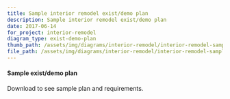 ```yaml
---
title: Sample interior remodel exist/demo plan
description: Sample interior remodel exist/demo plan
date: 2017-06-14
for_project: interior-remodel
diagram_type: exist-demo-plan
thumb_path: /assets/img/diagrams/interior-remodel/interior-remodel-sample-exist-demo-plan.png
file_path: /assets/img/diagrams/interior-remodel/interior-remodel-sample-exist-demo-plan.pdf
---
```

#### Sample exist/demo plan
Download to see sample plan and requirements.
